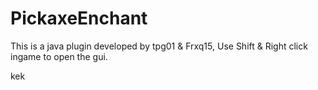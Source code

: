 # PickaxeEnchant
This is a java plugin developed by tpg01 & Frxq15, Use Shift & Right click ingame to open the gui.

kek
